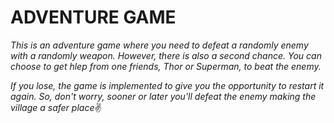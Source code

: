 
# **ADVENTURE GAME** #

*This is an adventure game where you need to defeat a randomly enemy with a randomly weapon.*
*However, there is also a second chance. You can choose to get hlep from one friends, Thor or Superman, to beat the enemy.*  

*If you lose, the game is implemented to give you the opportunity to restart it again.*
*So, don't worry, sooner or later you'll defeat the enemy making the village a safer place*:v: